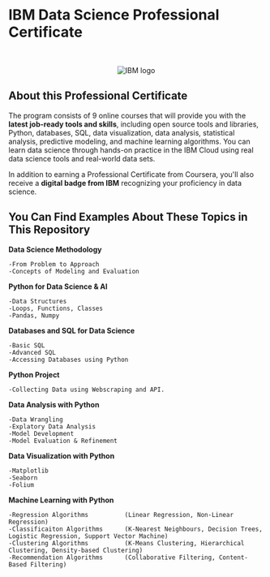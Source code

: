 # IBM Data Science Professional Certificate

<br>

<p align="center">
 <img src="https://raw.githubusercontent.com/Thomas-George-T/IBM-Data-Science-Professional-Certification/master/ibm.svg" title="IBM logo" alt = "IBM logo" />
</p>

## About this Professional Certificate

The program consists of 9 online courses that will provide you with the **latest job-ready tools and skills**, including open source tools and libraries, Python, databases, SQL, data visualization, data analysis, statistical analysis, predictive modeling, and machine learning algorithms. You can learn data science through hands-on practice in the IBM Cloud using real data science tools and real-world data sets.


In addition to earning a Professional Certificate from Coursera, you'll also receive a **digital badge from IBM** recognizing your proficiency in data science.

##  You Can Find Examples About These Topics in This Repository

 **Data Science Methodology**
    
    -From Problem to Approach
    -Concepts of Modeling and Evaluation

 **Python for Data Science & AI**
    
    -Data Structures
    -Loops, Functions, Classes
    -Pandas, Numpy

 **Databases and SQL for Data Science**
    
    -Basic SQL
    -Advanced SQL
    -Accessing Databases using Python
    
 **Python Project**
    
    -Collecting Data using Webscraping and API. 

 **Data Analysis with Python**
    
    -Data Wrangling
    -Explatory Data Analysis
    -Model Development
    -Model Evaluation & Refinement

 **Data Visualization with Python**
    
    -Matplotlib
    -Seaborn
    -Folium
    
 **Machine Learning with Python**
    
    -Regression Algorithms          (Linear Regression, Non-Linear Regression)  
    -Classificaiton Algorithms      (K-Nearest Neighbours, Decision Trees, Logistic Regression, Support Vector Machine)
    -Clustering Algorithms          (K-Means Clustering, Hierarchical Clustering, Density-based Clustering)
    -Recommendation Algorithms      (Collaborative Filtering, Content-Based Filtering)
 
